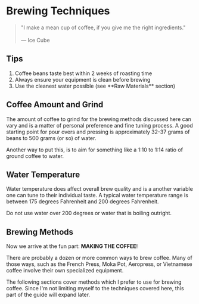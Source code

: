 # Brewing Techniques

> "I make a mean cup of coffee, if you give me the right ingredients."<br>
><br>
> — Ice Cube

## Tips

<div class="alert alert-info">
  <ol>
    <li>Coffee beans taste best within 2 weeks of roasting time</li>
    <li>Always ensure your equipment is clean before brewing</li>
    <li>Use the cleanest water possible (see **Raw Materials** section)</li>
  </ol>
</div>

## Coffee Amount and Grind

The amount of coffee to grind for the brewing methods discussed here can vary
and is a matter of personal preference and fine tuning process. A good
starting point for pour overs and pressing is approximately 32-37 grams of
beans to 500 grams (or so) of water.

Another way to put this, is to aim for something like a 1:10 to 1:14 ratio of
ground coffee to water.

## Water Temperature

Water temperature does affect overall brew quality and is a another variable
one can tune to their individual taste. A typical water temperature range
is between 175 degrees Fahrenheit and 200 degrees Fahrenheit.

Do not use water over 200 degrees or water that is boiling outright.

## Brewing Methods

Now we arrive at the fun part: **MAKING THE COFFEE**!

There are probably a dozen or more common ways to brew coffee. Many of
those ways, such as the French Press, Moka Pot, Aeropress, or Vietnamese
coffee involve their own specialized equipment.

The following sections cover methods which I prefer to use for brewing coffee.
Since I'm not limiting myself to the techniques covered here, this part of
the guide will expand later.
